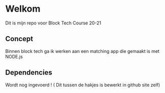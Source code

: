 # Welkom
Dit is mijn repo voor Block Tech Course 20-21

## Concept
Binnen block tech ga ik werken aan een matching app die gemaakt is met NODE.js

## Dependencies
Wordt nog ingevoerd ! ( Dit tussen de hakjes is bewerkt in github site zelf)
